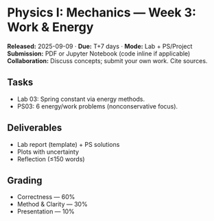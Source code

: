 # Physics I: Mechanics — Week 3: Work & Energy
**Released:** 2025-09-09 · **Due:** T+7 days · **Mode:** Lab + PS/Project  
**Submission:** PDF or Jupyter Notebook (code inline if applicable)  
**Collaboration:** Discuss concepts; submit your own work. Cite sources.
## Tasks
- Lab 03: Spring constant via energy methods.
- PS03: 6 energy/work problems (nonconservative focus).
## Deliverables
- Lab report (template) + PS solutions
- Plots with uncertainty
- Reflection (≤150 words)

## Grading
- Correctness — 60%  
- Method & Clarity — 30%  
- Presentation — 10%
